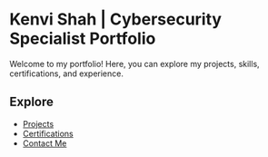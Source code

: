 # Kenvi Shah | Cybersecurity Specialist Portfolio

Welcome to my portfolio! Here, you can explore my projects, skills, certifications, and experience.

## Explore
- [Projects](#)
- [Certifications](#)
- [Contact Me](#)
